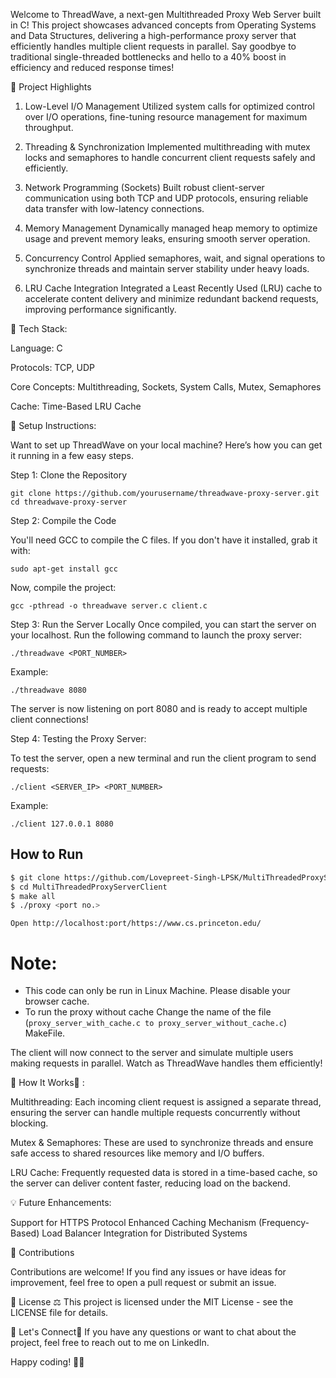 Welcome to ThreadWave, a next-gen Multithreaded Proxy Web Server built in C! This project showcases advanced concepts from Operating Systems and Data Structures, delivering a high-performance proxy server that efficiently handles multiple client requests in parallel. Say goodbye to traditional single-threaded bottlenecks and hello to a 40% boost in efficiency and reduced response times!

🚀 Project Highlights

1. Low-Level I/O Management
Utilized system calls for optimized control over I/O operations, fine-tuning resource management for maximum throughput.

3. Threading & Synchronization
Implemented multithreading with mutex locks and semaphores to handle concurrent client requests safely and efficiently.

5. Network Programming (Sockets)
Built robust client-server communication using both TCP and UDP protocols, ensuring reliable data transfer with low-latency connections.

7. Memory Management
Dynamically managed heap memory to optimize usage and prevent memory leaks, ensuring smooth server operation.

9. Concurrency Control
Applied semaphores, wait, and signal operations to synchronize threads and maintain server stability under heavy loads.
11. LRU Cache Integration
Integrated a Least Recently Used (LRU) cache to accelerate content delivery and minimize redundant backend requests, improving performance significantly.

🔧 Tech Stack:

Language: C

Protocols: TCP, UDP

Core Concepts: Multithreading, Sockets, System Calls, Mutex, Semaphores

Cache: Time-Based LRU Cache


🚀 Setup Instructions:


Want to set up ThreadWave on your local machine? 
Here’s how you can get it running in a few easy steps.

Step 1: Clone the Repository


```git clone https://github.com/yourusername/threadwave-proxy-server.git```
```cd threadwave-proxy-server```

Step 2: Compile the Code

You'll need GCC to compile the C files. If you don't have it installed, grab it with:



```sudo apt-get install gcc```

Now, compile the project:



```gcc -pthread -o threadwave server.c client.c```

Step 3: Run the Server Locally
Once compiled, you can start the server on your localhost. Run the following command to launch the proxy server:



```./threadwave <PORT_NUMBER>```

Example:



```./threadwave 8080```

The server is now listening on port 8080 and is ready to accept multiple client connections!

Step 4: Testing the Proxy Server:

To test the server, open a new terminal and run the client program to send requests:



```./client <SERVER_IP> <PORT_NUMBER>```

Example:

```./client 127.0.0.1 8080```

## How to Run

```bash
$ git clone https://github.com/Lovepreet-Singh-LPSK/MultiThreadedProxyServerClient.git
$ cd MultiThreadedProxyServerClient
$ make all
$ ./proxy <port no.>
```
`Open http://localhost:port/https://www.cs.princeton.edu/`

# Note:
- This code can only be run in Linux Machine. Please disable your browser cache.
- To run the proxy without cache Change the name of the file (`proxy_server_with_cache.c to proxy_server_without_cache.c`) MakeFile.

The client will now connect to the server and simulate multiple users making requests in parallel. Watch as ThreadWave handles them efficiently!

🧠 How It Works🧐 :

Multithreading: Each incoming client request is assigned a separate thread, ensuring the server can handle multiple requests concurrently without blocking.


Mutex & Semaphores: These are used to synchronize threads and ensure safe access to shared resources like memory and I/O buffers.


LRU Cache: Frequently requested data is stored in a time-based cache, so the server can deliver content faster, reducing load on the backend.

💡 Future Enhancements:

Support for HTTPS Protocol
Enhanced Caching Mechanism (Frequency-Based)
Load Balancer Integration for Distributed Systems


🎉 Contributions

Contributions are welcome! If you find any issues or have ideas for improvement, feel free to open a pull request or submit an issue.


📄 License ⚖️
This project is licensed under the MIT License - see the LICENSE file for details.

💬 Let's Connect🧲
If you have any questions or want to chat about the project, feel free to reach out to me on LinkedIn.

Happy coding! ✌🏻


